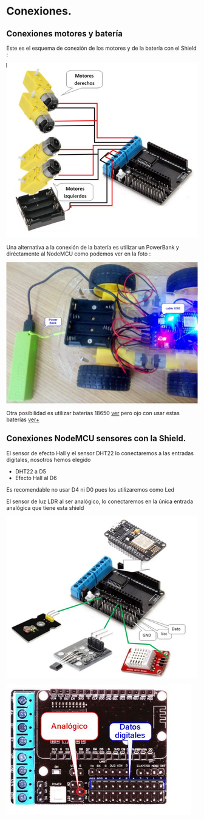 # Conexiones.

## Conexiones motores y batería

Este es el esquema de conexión de los motores y de la batería con el Shield :

![](/assets/conexiones.jpg)

Una alternativa a la conexión de la batería es utilizar un PowerBank y diréctamente al NodeMCU como podemos ver en la foto :

![](/assets/powerbank.jpg)

Otra posibilidad es utilizar baterías 18650 [ver](https://www.instructables.com/Simplest-Wifi-Car-Using-ESP8266-Motorshield/) pero ojo con usar estas baterías [ver+](https://catedu.github.io/rover-marciano-alphabot/desventajas.html)

## Conexiones NodeMCU sensores con la Shield.

El sensor de efecto Hall y el sensor DHT22 lo conectaremos a las entradas digitales, nosotros hemos elegido

* DHT22 a D5
* Efecto Hall al D6

Es recomendable no usar D4 ni D0 pues los utilizaremos como Led

El sensor de luz LDR al ser analógico, lo conectaremos en la única entrada analógica que tiene esta shield

![](/assets/conexion-sensores.jpg)

![](/assets/shieldmotor2.jpg)
